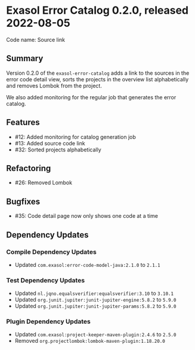 # Exasol Error Catalog 0.2.0, released 2022-08-05

Code name: Source link

## Summary

Version 0.2.0 of the `exasol-error-catalog` adds a link to the sources in the error code detail view, sorts the projects in the overview list alphabetically and removes Lombok from the project.

We also added monitoring for the regular job that generates the error catalog.

## Features

* #12: Added monitoring for catalog generation job 
* #13: Added source code link
* #32: Sorted projects alphabetically

## Refactoring

* #26: Removed Lombok

## Bugfixes

* #35: Code detail page now only shows one code at a time

## Dependency Updates

### Compile Dependency Updates

* Updated `com.exasol:error-code-model-java:2.1.0` to `2.1.1`

### Test Dependency Updates

* Updated `nl.jqno.equalsverifier:equalsverifier:3.10` to `3.10.1`
* Updated `org.junit.jupiter:junit-jupiter-engine:5.8.2` to `5.9.0`
* Updated `org.junit.jupiter:junit-jupiter-params:5.8.2` to `5.9.0`

### Plugin Dependency Updates

* Updated `com.exasol:project-keeper-maven-plugin:2.4.6` to `2.5.0`
* Removed `org.projectlombok:lombok-maven-plugin:1.18.20.0`
